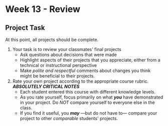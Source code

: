 # Week 13 - Review

## Project Task

At this point, all projects should be complete.

1. Your task is to review your classmates' final projects
   - Ask questions about decisions that were made
   - Highlight aspects of their projects that you appreciate, either from a technical or instructional perspective
   - Make _polite and respectful_ comments about changes you think might be beneficial to their projects.
2. Rate your own project according to the appropriate course rubric.
   **_ABSOLUTELY CRITICAL NOTES_** 
   - Each student entered this course with different knowledge levels.
   - As you rate yourself, focus primarily on what **_you_** have demonstrated in your project.  Do _NOT_ compare yourself to everyone else in the class.
   - If you find it useful, you **_may_** —but do not have to— compare your project to other _comparable_ students' projects.